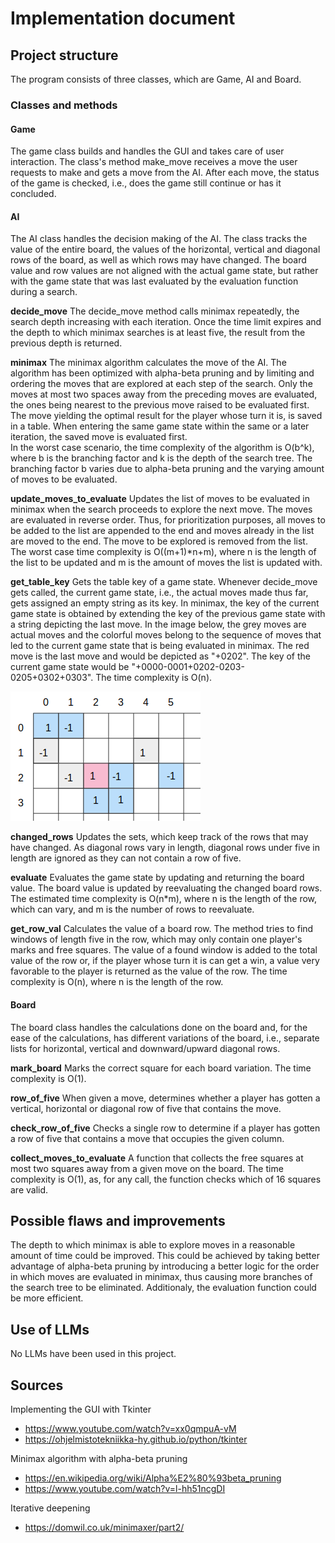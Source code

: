 # Implementation document

## Project structure
The program consists of three classes, which are Game, AI and Board.

### Classes and methods

#### Game
The game class builds and handles the GUI and takes care of user interaction. The class's method make_move receives a move the user requests to make and gets a move from the AI. After each move, the status of the game is checked, i.e., does the game still continue or has it concluded.

#### AI
The AI class handles the decision making of the AI. The class tracks the value of the entire board, the values of the horizontal, vertical and diagonal rows of the board, as well as which rows may have changed. The board value and row values are not aligned with the actual game state, but rather with the game state that was last evaluated by the evaluation function during a search.  

 **decide_move**
The decide_move method calls minimax repeatedly, the search depth increasing with each iteration. Once the time limit expires and the depth to which minimax searches is at least five, the result from the previous depth is returned.

 **minimax**
The minimax algorithm calculates the move of the AI. The algorithm has been optimized with alpha-beta pruning and by limiting and ordering the moves that are explored at each step of the search. Only the moves at most two spaces away from the preceding moves are evaluated, the ones being nearest to the previous move raised to be evaluated first. The move yielding the optimal result for the player whose turn it is, is saved in a table. When entering the same game state within the same or a later iteration, the saved move is evaluated first.  
In the worst case scenario, the time complexity of the algorithm is O(b^k), where b is the branching factor and k is the depth of the search tree. The branching factor b varies due to alpha-beta pruning and the varying amount of moves to be evaluated.

 **update_moves_to_evaluate**
Updates the list of moves to be evaluated in minimax when the search proceeds to explore the next move. The moves are evaluated in reverse order. Thus, for prioritization purposes, all moves to be added to the list are appended to the end and moves already in the list are moved to the end. The move to be explored is removed from the list. The worst case time complexity is O((m+1)*n+m), where n is the length of the list to be updated and m is the amount of moves the list is updated with. 

 **get_table_key**
Gets the table key of a game state. Whenever decide_move gets called, the current game state, i.e., the actual moves made thus far, gets assigned an empty string as its key. In minimax, the key of the current game state is obtained by extending the key of the previous game state with a string depicting the last move. In the image below, the grey moves are actual moves and the colorful moves belong to the sequence of moves that led to the current game state that is being evaluated in minimax. The red move is the last move and would be depicted as "+0202". The key of the current game state would be "+0000-0001+0202-0203-0205+0302+0303". The time complexity is O(n).

![Game state key](https://github.com/liinu-a/tic-tac-toe/blob/main/documentation/game_state_key.png)

 **changed_rows**
Updates the sets, which keep track of the rows that may have changed. As diagonal rows vary in length, diagonal rows under five in length are ignored as they can not contain a row of five.

 **evaluate**
Evaluates the game state by updating and returning the board value. The board value is updated by reevaluating the changed board rows. The estimated time complexity is O(n*m), where n is the length of the row, which can vary, and m is the number of rows to reevaluate.

 **get_row_val**
Calculates the value of a board row. The method tries to find windows of length five in the row, which may only contain one player's marks and free squares. The value of a found window is added to the total value of the row or, if the player whose turn it is can get a win, a value very favorable to the player is returned as the value of the row. The time complexity is O(n), where n is the length of the row.

#### Board
The board class handles the calculations done on the board and, for the ease of the calculations, has different variations of the board, i.e., separate lists for horizontal, vertical and downward/upward diagonal rows.

 **mark_board**
Marks the correct square for each board variation. The time complexity is O(1).

 **row_of_five**
When given a move, determines whether a player has gotten a vertical, horizontal or diagonal row of five that contains the move.

 **check_row_of_five**
Checks a single row to determine if a player has gotten a row of five that contains a move that occupies the given column.

 **collect_moves_to_evaluate**
A function that collects the free squares at most two squares away from a given move on the board. The time complexity is O(1), as, for any call, the function checks which of 16 squares are valid.

## Possible flaws and improvements
The depth to which minimax is able to explore moves in a reasonable amount of time could be improved. This could be achieved by taking better advantage of alpha-beta pruning by introducing a better logic for the order in which moves are evaluated in minimax, thus causing more branches of the search tree to be eliminated. Additionaly, the evaluation function could be more efficient.

## Use of LLMs
No LLMs have been used in this project.

## Sources
Implementing the GUI with Tkinter
- https://www.youtube.com/watch?v=xx0qmpuA-vM
- https://ohjelmistotekniikka-hy.github.io/python/tkinter  

Minimax algorithm with alpha-beta pruning
- https://en.wikipedia.org/wiki/Alpha%E2%80%93beta_pruning
- https://www.youtube.com/watch?v=l-hh51ncgDI

Iterative deepening
- https://domwil.co.uk/minimaxer/part2/
